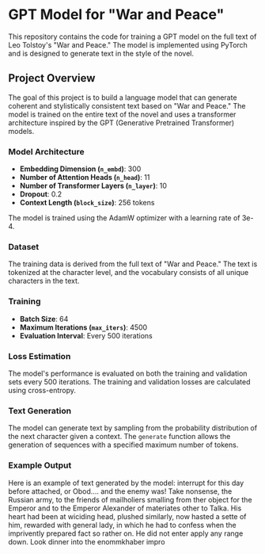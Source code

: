 # GPT Model for "War and Peace"

This repository contains the code for training a GPT model on the full text of Leo Tolstoy's "War and Peace." The model is implemented using PyTorch and is designed to generate text in the style of the novel.

## Project Overview

The goal of this project is to build a language model that can generate coherent and stylistically consistent text based on "War and Peace." The model is trained on the entire text of the novel and uses a transformer architecture inspired by the GPT (Generative Pretrained Transformer) models.

### Model Architecture

- **Embedding Dimension (`n_embd`)**: 300
- **Number of Attention Heads (`n_head`)**: 11
- **Number of Transformer Layers (`n_layer`)**: 10
- **Dropout**: 0.2
- **Context Length (`block_size`)**: 256 tokens

The model is trained using the AdamW optimizer with a learning rate of 3e-4.

### Dataset

The training data is derived from the full text of "War and Peace." The text is tokenized at the character level, and the vocabulary consists of all unique characters in the text.

### Training

- **Batch Size**: 64
- **Maximum Iterations (`max_iters`)**: 4500
- **Evaluation Interval**: Every 500 iterations

### Loss Estimation

The model's performance is evaluated on both the training and validation sets every 500 iterations. The training and validation losses are calculated using cross-entropy.

### Text Generation

The model can generate text by sampling from the probability distribution of the next character given a context. The `generate` function allows the generation of sequences with a specified maximum number of tokens.

### Example Output

Here is an example of text generated by the model: 
 interrupt for this day before attached, or Obod.... and the enemy was!
Take nonsense, the Russian army, to the friends of mailholiers smalling from
ther object for the Emperor and to the Emperor Alexander of materiates other to Talka.
His heart had been at wiciding head, plushed similarly, now hasted a
sette of him,
rewarded with general lady, in which he had to confess
when the imprivently prepared fact so rather on. He did not enter
apply any range down. Look dinner into the enommkhaber impro 

